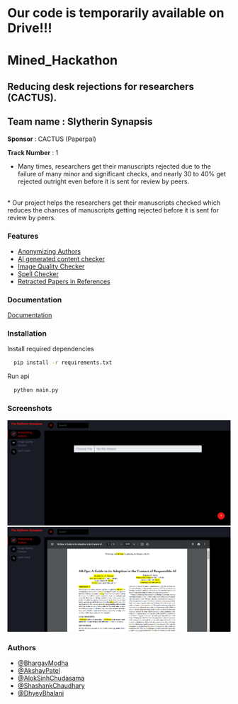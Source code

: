 <h1>Our code is temporarily available on Drive!!!</h1>
<h1>Mined_Hackathon</h1>
<h2>Reducing desk rejections for researchers (CACTUS).</h2>
<h2>Team name : Slytherin Synapsis</h2>

**Sponsor** : CACTUS (Paperpal)<br>

**Track Number** : 1<br>


* Many times, researchers get their manuscripts rejected due to the failure of many minor and significant checks, and nearly 30 to 40% get rejected outright even before it is sent for review by peers.
<br>
* Our project helps the researchers get their manuscripts checked which reduces the chances of manuscripts getting rejected before it is sent for review by peers.<br>
<h3>Features</h3>

- [Anonymizing Authors](https://linktodocumentation)
- [AI generated content checker](https://linktodocumentation)
- [Image Quality Checker](https://linktodocumentation)
- [Spell Checker](https://linktodocumentation)
- [Retracted Papers in References](https://linktodocumentation)


<h3>Documentation</h3>

[Documentation]([https://drive.google.com/file/d/1jo66Q4nRzDkRkaLI2hnbtSdnA8Z-7xqj/view?usp=sharing])


<h3>Installation</h3>

Install required dependencies

```bash
  pip install -r requirements.txt
```

Run api

```bash
  python main.py
```


<h3>Screenshots</h3>

![App Screenshot](images/ss1.png)
![App Screenshot](images/ss3.png)


<h3>Authors</h3>

- [@BhargavModha](https://www.github.com/bhargav-modha)
- [@AkshayPatel](https://www.github.com/akshaypatel67)
- [@AlokSinhChudasama](https://www.github.com/alok-chudasama)
- [@ShashankChaudhary](https://www.github.com/shashank-2610)
- [@DhyeyBhalani](https://www.github.com/dhyeybhalani)
